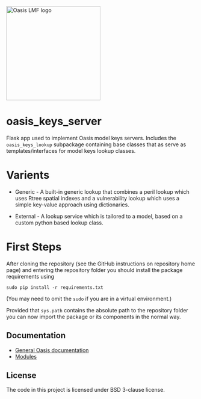 <img src="https://oasislmf.org/packages/oasis_theme_package/themes/oasis_theme/assets/src/oasis-lmf-colour.png" alt="Oasis LMF logo" width="250"/>

# oasis_keys_server

Flask app used to implement Oasis model keys servers.
Includes the `oasis_keys_lookup` subpackage containing base classes that as serve as templates/interfaces for model keys lookup classes.

# Varients 

* Generic - A built-in generic lookup that combines a peril lookup which uses Rtree spatial indexes and a vulnerability lookup which uses a simple key-value approach using dictionaries.

* External - A lookup service which is tailored to a model, based on a custom python based lookup class. 


# First Steps

After cloning the repository (see the GitHub instructions on repository home page) and entering the repository folder you should install the package requirements using

    sudo pip install -r requirements.txt

(You may need to omit the `sudo` if you are in a virtual environment.)

Provided that `sys.path` contains the absolute path to the repository folder you can now import the package or its components in the normal way.

## Documentation
* <a href="https://oasislmf.github.io">General Oasis documentation</a>
* <a href="http://oasislmf.github.io/html/oasis_keys_server/modules.html">Modules</a>

## License
The code in this project is licensed under BSD 3-clause license.
